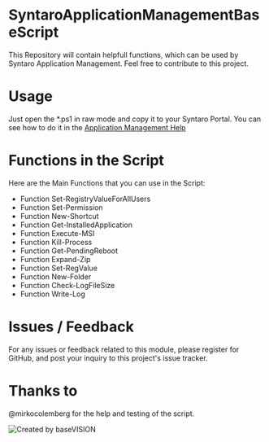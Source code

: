 # SyntaroApplicationManagementBaseScript
This Repository will contain helpfull functions, which can be used by Syntaro Application Management. Feel free to contribute to this project.

# Usage
Just open the *.ps1 in raw mode and copy it to your Syntaro Portal. You can see how to do it in the [Application Management Help](https://wiki.syntaro.com/index.php?title=Application_Management_Base_Script)

# Functions in the Script
Here are the Main Functions that you can use in the Script:
- Function Set-RegistryValueForAllUsers
- Function Set-Permission
- Function New-Shortcut
- Function Get-InstalledApplication
- Function Execute-MSI
- Function Kill-Process
- Function Get-PendingReboot
- Function Expand-Zip
- Function Set-RegValue
- Function New-Folder
- Function Check-LogFileSize
- Function Write-Log

# Issues / Feedback
For any issues or feedback related to this module, please register for GitHub, and post your inquiry to this project's issue tracker.

# Thanks to
@mirkocolemberg for the help and testing of the script.

![Created by baseVISION](https://www.basevision.ch/wp-content/uploads/2015/12/baseVISION-Logo_RGB.png)
